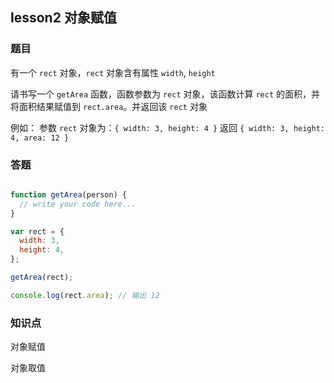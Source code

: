 ## lesson2 对象赋值

### 题目

有一个 `rect` 对象，`rect` 对象含有属性 `width`, `height`

请书写一个 `getArea` 函数，函数参数为 `rect` 对象，该函数计算 `rect` 的面积，并将面积结果赋值到 `rect.area`。并返回该 `rect` 对象

例如：
参数 `rect` 对象为：`{ width: 3, height: 4 }`
返回 `{ width: 3, height: 4, area: 12 }`

### 答题

```js

function getArea(person) {
  // write your code here...
}

var rect = {
  width: 3,
  height: 4,
};

getArea(rect);

console.log(rect.area); // 输出 12
```

### 知识点

对象赋值

对象取值


